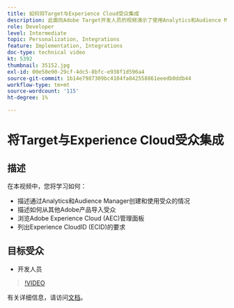 ```yaml
---
title: 如何将Target与Experience Cloud受众集成
description: 此面向Adobe Target开发人员的视频演示了使用Analytics和Audience Manager创建受众。 观看此视频的开发人员将能够从其他Adobe产品导入受众，熟悉Adobe Experience Cloud (AEC)管理员面板，并列出对Experience CloudID (ECID)的要求。
role: Developer
level: Intermediate
topic: Personalization, Integrations
feature: Implementation, Integrations
doc-type: technical video
kt: 5392
thumbnail: 35152.jpg
exl-id: 00e50e90-29cf-4dc5-8bfc-e938f1d596a4
source-git-commit: 1b14e7987309bc4104fa842558861eeedb0ddb44
workflow-type: tm+mt
source-wordcount: '115'
ht-degree: 1%

---
```


# 将Target与Experience Cloud受众集成

## 描述

在本视频中，您将学习如何：

* 描述通过Analytics和Audience Manager创建和使用受众的情况
* 描述如何从其他Adobe产品导入受众
* 浏览Adobe Experience Cloud (AEC)管理面板
* 列出Experience CloudID (ECID)的要求

## 目标受众

* 开发人员

>[!VIDEO](https://video.tv.adobe.com/v/35152/?quality=12)

有关详细信息，请访问[文档](https://experienceleague.adobe.com/docs/target/using/integrate/mmp.html?lang=en)。

